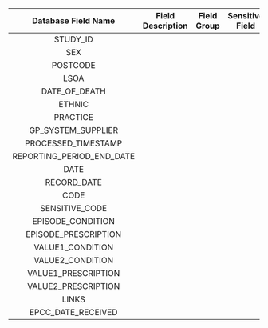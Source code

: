 | Database Field Name |         Field Description          |   Field Group  | Sensitive Field | Identifiable Field | Field Type | Field Length |  Comment |                                                                                                                                                                                                                                                                                                             
|:-------------------:|:----------------------------------:|:--------------:|:---------------:|:------------------:|:----------:|:------------:|:---------------------:|
| STUDY_ID |    |    |    |     |     |     |     |
| SEX |    |    |    |     |     |     |     |     
| POSTCODE |    |    |    |     |     |     |     |
| LSOA |    |    |    |     |     |     |     |
| DATE_OF_DEATH |    |    |    |     |     |     |     |
| ETHNIC |    |    |    |     |     |     |     |
| PRACTICE |    |    |    |     |     |     |     |
| GP_SYSTEM_SUPPLIER |    |    |    |     |     |     |     |
| PROCESSED_TIMESTAMP |    |    |    |     |     |     |     |
| REPORTING_PERIOD_END_DATE |    |    |    |     |     |     |     |
| DATE |    |    |    |     |     |     |     |
| RECORD_DATE |    |    |    |     |     |     |     |
| CODE |    |    |    |     |     |     |     |
| SENSITIVE_CODE |    |    |    |     |     |     |     |
| EPISODE_CONDITION |    |    |    |     |     |     |     |
| EPISODE_PRESCRIPTION |    |    |    |     |     |     |     |
| VALUE1_CONDITION |    |    |    |     |     |     |     |
| VALUE2_CONDITION |    |    |    |     |     |     |     |
| VALUE1_PRESCRIPTION |    |    |    |     |     |     |     |
| VALUE2_PRESCRIPTION |    |    |    |     |     |     |     |
| LINKS |    |    |    |     |     |     |     |
| EPCC_DATE_RECEIVED |    |    |    |     |     |     |     |
                                                                                                                                                                                                                                                                                                                 
